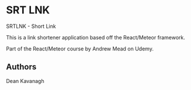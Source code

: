 # SRT LNK

SRTLNK - Short Link

This is a link shortener application based off the React/Meteor framework.

Part of the React/Meteor course by Andrew Mead on Udemy.

## Authors

Dean Kavanagh

